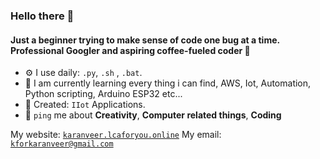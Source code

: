 ### Hello there 👋

#### Just a beginner trying to make sense of code one bug at a time. Professional Googler and aspiring coffee-fueled coder 👾

- ⚙️ I use daily: `.py`, `.sh` , `.bat`.
- 🚀 I am currently learning every thing i can find, AWS, Iot, Automation, Python scripting, Arduino ESP32 etc...
- 👾 Created: `IIot` Applications.
 - 💬 `ping` me about **Creativity**, **Computer related things**, **Coding**
  
My website: [`karanveer.lcaforyou.online`](https://karanveer.lcaforyou.com)
My email: [`kforkaranveer@gmail.com`](kforkaranveer@gmail.com)
